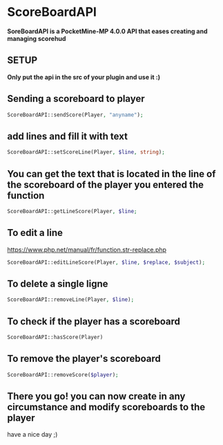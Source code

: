 # ScoreBoardAPI
**SoreBoardAPI is a PocketMine-MP  4.0.0 API that eases creating and managing scorehud**

## SETUP
**Only put the api in the src of your plugin and use it :)**

## Sending a scoreboard to player

```php
ScoreBoardAPI::sendScore(Player, "anyname");
```

## add lines and fill it with text
```php
ScoreBoardAPI::setScoreLine(Player, $line, string);
```

## You can get the text that is located in the line of the scoreboard of the player you entered the function
```php
ScoreBoardAPI::getLineScore(Player, $line;
```
## To edit a line
https://www.php.net/manual/fr/function.str-replace.php
```PHP
ScoreBoardAPI::editLineScore(Player, $line, $replace, $subject);
```

## To delete a single ligne
```PHP
ScoreBoardAPI::removeLine(Player, $line);
```

## To check if the player has a scoreboard
```PHP
ScoreBoardAPI::hasScore(Player)
```

## To remove the player's scoreboard
```PHP
ScoreBoardAPI::removeScore($player);
```

## There you go! you can now create in any circumstance and modify scoreboards to the player
have a nice day ;)

